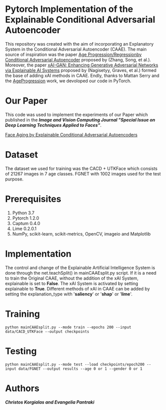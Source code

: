 # Pytorch Implementation of the Explainable Conditional Adversarial Autoencoder

This repository was created with the aim of incorporating an Explanatory System in the Conditional Adversarial Autoencoder (CAAE). The main source of inspiration was the paper [Age Progression/Regressionby Conditional Adversarial Autoencoder](https://openaccess.thecvf.com/content_cvpr_2017/html/Zhang_Age_ProgressionRegression_by_CVPR_2017_paper.html) proposed by (Zhang, Song, et al.). Moreover, the paper [xAI-GAN: Enhancing Generative Adversarial Networks via Explainable AI Systems](https://arxiv.org/abs/2002.10438) proposed by (Nagisetyy, Graves, et al.) formed the base of adding xAI methods in CAAE. Endly, thanks to Mattan Serry and the [AgeProgression](https://github.com/mattans/AgeProgression) work, we devoloped our code in PyTorch.

# Our Paper

This code was used to implement the experiments of our Paper which published in the ***Image and Vision Computing Journal "Special Issue on Deep Learning Techniques Applied to Faces"***.

[Face Aging by Explainable Conditional Adversarial Autoencoders]()

# Dataset

The dataset we used for training was the CACD + UTKFace which consists of 21267 images in 7 age classes. FGNET with 1002 images used for the test purpose.

# Prerequisites

1. Python 3.7
2. Pytorch 1.2.0
3. Captum 0.4.0
4. Lime 0.2.0.1
5. NumPy, scikit-learn, scikit-metrics, OpenCV, imageio and Matplotlib

# Implementation

The control and change of the Explainable Artificial Intelligence System is done through the net.teachSplit() in mainCAAEsplit.py script. If it is a need to train the Original CAAE, without the addition of the xAI System, explainable is set to **False**. The xAI System is activated by setting explainable to **True**. Different methods of xAI in CAAE can be added by setting the explanation_type with '**saliency**' or '**shap**' or '**lime**'.

# Training

```shell
python mainCAAEsplit.py --mode train --epochs 200 --input data/CACD_UTKFace --output checkpoints
```
# Testing 

```shell
python mainCAAEsplit.py --mode test --load checkpoints/epoch200 --input data/FGNET --output results --age 0 or 1 --gender 0 or 1
```

# Authors

***Christos Korgialas and Evangelia Pantraki***




